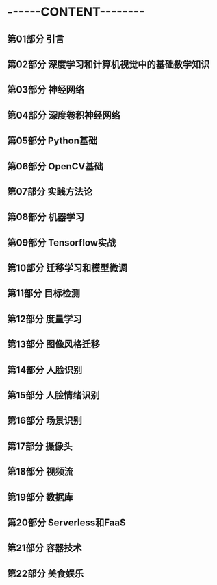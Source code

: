 ------CONTENT--------
===========
第01部分 引言
-----------
第02部分 深度学习和计算机视觉中的基础数学知识
-----------
第03部分 神经网络
-----------
第04部分 深度卷积神经网络
-----------
第05部分 Python基础
-----------
第06部分 OpenCV基础
-----------
第07部分 实践方法论 
-----------
第08部分 机器学习
-----------
第09部分 Tensorflow实战
-----------
第10部分 迁移学习和模型微调
-----------
第11部分 目标检测
-----------
第12部分 度量学习
-----------
第13部分 图像风格迁移
-----------
第14部分 人脸识别
-----------
第15部分 人脸情绪识别
-----------
第16部分 场景识别
-----------
第17部分 摄像头
-----------
第18部分 视频流
-----------
第19部分 数据库
-----------
第20部分 Serverless和FaaS
-----------
第21部分 容器技术
-----------
第22部分 美食娱乐
-----------
